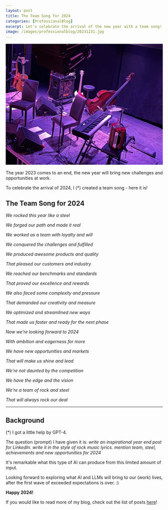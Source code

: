 ```yaml
---
layout: post
title: The Team Song for 2024
categories: [ProfessionalBlog]
excerpt: Let's celebrate the arrival of the new year with a team song!
image: /images/professionalblog/20231231.jpg
---
```


![Jakob’s Professional blog](../images/professionalblog/20231231.jpg)

The year 2023 comes to an end, the new year will bring new challenges and opportunities at work.

To celebrate the arrival of 2024, I (*) created a team song - here it is!

## The Team Song for 2024

*We rocked this year like a steel*

*We forged our path and made it real*

*We worked as a team with loyalty and will*

*We conquered the challenges and fulfilled*

*We produced awesome products and quality*

*That pleased our customers and industry*

*We reached our benchmarks and standards*

*That proved our excellence and rewards*

*We also faced some complexity and pressure*

*That demanded our creativity and measure*

*We optimized and streamlined new ways*

*That made us faster and ready for the next phase*

*Now we're looking forward to 2024*

*With ambition and eagerness for more*

*We have new opportunities and markets*

*That will make us shine and lead*

*We're not daunted by the competition*

*We have the edge and the vision*

*We're a team of rock and steel*

*That will always rock our deal*

---

## Background

(*) I got a little help by GPT-4.

The question (prompt) I have given it is: *write an inspirational year end post for LinkedIn. write it in the style of rock music lyrics. mention team, steel, achievements and new opportunities for 2024*

It's remarkable what this type of AI can produce from this limited amount of input.


Looking forward to exploring what AI and LLMs will bring to our (work) lives, after the first wave of exceeded expectations is over. :)

**Happy 2024!**





If you would like to read more of my blog, check out the list of posts [here](../welcome_to_jakobs_professional_blog)!
